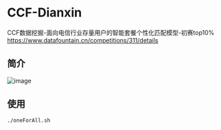 # CCF-Dianxin
CCF数据挖掘-面向电信行业存量用户的智能套餐个性化匹配模型-初赛top10%
https://www.datafountain.cn/competitions/311/details
## 简介
![image](https://github.com/kakakawai/CCF-Dianxin/blob/master/figure/%E6%A8%A1%E5%9E%8B.png)

## 使用
```
./oneForAll.sh
```
